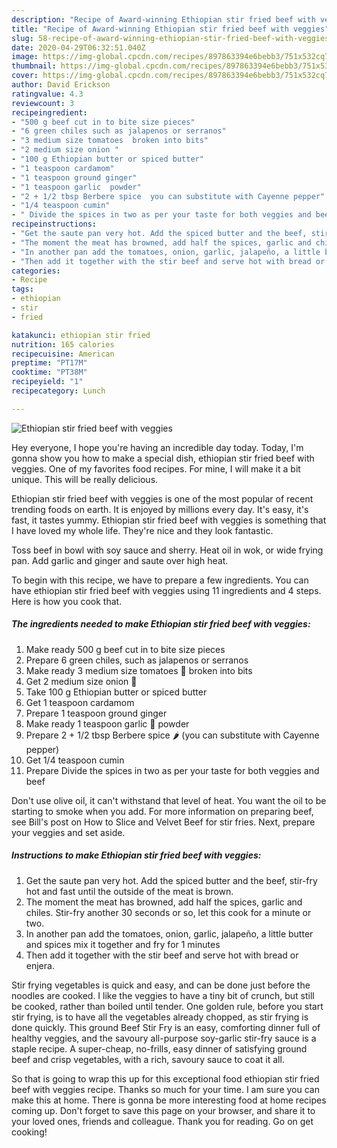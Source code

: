 ```yaml
---
description: "Recipe of Award-winning Ethiopian stir fried beef with veggies"
title: "Recipe of Award-winning Ethiopian stir fried beef with veggies"
slug: 58-recipe-of-award-winning-ethiopian-stir-fried-beef-with-veggies
date: 2020-04-29T06:32:51.040Z
image: https://img-global.cpcdn.com/recipes/897863394e6bebb3/751x532cq70/ethiopian-stir-fried-beef-with-veggies-recipe-main-photo.jpg
thumbnail: https://img-global.cpcdn.com/recipes/897863394e6bebb3/751x532cq70/ethiopian-stir-fried-beef-with-veggies-recipe-main-photo.jpg
cover: https://img-global.cpcdn.com/recipes/897863394e6bebb3/751x532cq70/ethiopian-stir-fried-beef-with-veggies-recipe-main-photo.jpg
author: David Erickson
ratingvalue: 4.3
reviewcount: 3
recipeingredient:
- "500 g beef cut in to bite size pieces"
- "6 green chiles such as jalapenos or serranos"
- "3 medium size tomatoes  broken into bits"
- "2 medium size onion "
- "100 g Ethiopian butter or spiced butter"
- "1 teaspoon cardamom"
- "1 teaspoon ground ginger"
- "1 teaspoon garlic  powder"
- "2 + 1/2 tbsp Berbere spice  you can substitute with Cayenne pepper"
- "1/4 teaspoon cumin"
- " Divide the spices in two as per your taste for both veggies and beef"
recipeinstructions:
- "Get the saute pan very hot. Add the spiced butter and the beef, stir-fry hot and fast until the outside of the meat is brown."
- "The moment the meat has browned, add half the spices, garlic and chiles. Stir-fry another 30 seconds or so, let this cook for a minute or two."
- "In another pan add the tomatoes, onion, garlic, jalapeño, a little butter and spices mix it together and fry for 1 minutes"
- "Then add it together with the stir beef and serve hot with bread or enjera."
categories:
- Recipe
tags:
- ethiopian
- stir
- fried

katakunci: ethiopian stir fried 
nutrition: 165 calories
recipecuisine: American
preptime: "PT17M"
cooktime: "PT38M"
recipeyield: "1"
recipecategory: Lunch

---
```



![Ethiopian stir fried beef with veggies](https://img-global.cpcdn.com/recipes/897863394e6bebb3/751x532cq70/ethiopian-stir-fried-beef-with-veggies-recipe-main-photo.jpg)

Hey everyone, I hope you're having an incredible day today. Today, I'm gonna show you how to make a special dish, ethiopian stir fried beef with veggies. One of my favorites food recipes. For mine, I will make it a bit unique. This will be really delicious.

Ethiopian stir fried beef with veggies is one of the most popular of recent trending foods on earth. It is enjoyed by millions every day. It's easy, it's fast, it tastes yummy. Ethiopian stir fried beef with veggies is something that I have loved my whole life. They're nice and they look fantastic.

Toss beef in bowl with soy sauce and sherry. Heat oil in wok, or wide frying pan. Add garlic and ginger and saute over high heat.


To begin with this recipe, we have to prepare a few ingredients. You can have ethiopian stir fried beef with veggies using 11 ingredients and 4 steps. Here is how you cook that.

<!--inarticleads1-->

##### The ingredients needed to make Ethiopian stir fried beef with veggies:

1. Make ready 500 g beef cut in to bite size pieces
1. Prepare 6 green chiles, such as jalapenos or serranos
1. Make ready 3 medium size tomatoes 🍅 broken into bits
1. Get 2 medium size onion 🧅
1. Take 100 g Ethiopian butter or spiced butter
1. Get 1 teaspoon cardamom
1. Prepare 1 teaspoon ground ginger
1. Make ready 1 teaspoon garlic 🧄 powder
1. Prepare 2 + 1/2 tbsp Berbere spice 🌶 (you can substitute with Cayenne pepper)
1. Get 1/4 teaspoon cumin
1. Prepare  Divide the spices in two as per your taste for both veggies and beef


Don&#39;t use olive oil, it can&#39;t withstand that level of heat. You want the oil to be starting to smoke when you add. For more information on preparing beef, see Bill&#39;s post on How to Slice and Velvet Beef for stir fries. Next, prepare your veggies and set aside. 

<!--inarticleads2-->

##### Instructions to make Ethiopian stir fried beef with veggies:

1. Get the saute pan very hot. Add the spiced butter and the beef, stir-fry hot and fast until the outside of the meat is brown.
1. The moment the meat has browned, add half the spices, garlic and chiles. Stir-fry another 30 seconds or so, let this cook for a minute or two.
1. In another pan add the tomatoes, onion, garlic, jalapeño, a little butter and spices mix it together and fry for 1 minutes
1. Then add it together with the stir beef and serve hot with bread or enjera.


Stir frying vegetables is quick and easy, and can be done just before the noodles are cooked. I like the veggies to have a tiny bit of crunch, but still be cooked, rather than boiled until tender. One golden rule, before you start stir frying, is to have all the vegetables already chopped, as stir frying is done quickly. This ground Beef Stir Fry is an easy, comforting dinner full of healthy veggies, and the savoury all-purpose soy-garlic stir-fry sauce is a staple recipe. A super-cheap, no-frills, easy dinner of satisfying ground beef and crisp vegetables, with a rich, savoury sauce to coat it all. 

So that is going to wrap this up for this exceptional food ethiopian stir fried beef with veggies recipe. Thanks so much for your time. I am sure you can make this at home. There is gonna be more interesting food at home recipes coming up. Don't forget to save this page on your browser, and share it to your loved ones, friends and colleague. Thank you for reading. Go on get cooking!
